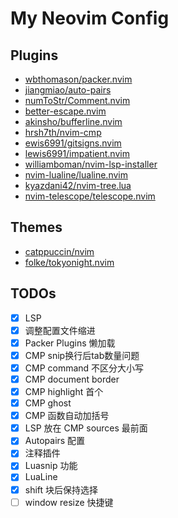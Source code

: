 # My Neovim Config

## Plugins

* [wbthomason/packer.nvim](https://github.com/wbthomason/packer.nvim)
* [jiangmiao/auto-pairs](https://github.com/jiangmiao/auto-pairs)
* [numToStr/Comment.nvim](https://github.com/numToStr/Comment.nvim)
* [better-escape.nvim](https://github.com/max397574/better-escape.nvim)
* [akinsho/bufferline.nvim](https://github.com/akinsho/bufferline.nvim)
* [hrsh7th/nvim-cmp](https://github.com/hrsh7th/nvim-cmp)
* [ewis6991/gitsigns.nvim](https://github.com/lewis6991/gitsigns.nvim)
* [lewis6991/impatient.nvim](https://github.com/lewis6991/impatient.nvim)
* [williamboman/nvim-lsp-installer](https://github.com/williamboman/nvim-lsp-installer)
* [nvim-lualine/lualine.nvim](https://github.com/nvim-lualine/lualine.nvim)
* [kyazdani42/nvim-tree.lua](https://github.com/kyazdani42/nvim-tree.lua)
* [nvim-telescope/telescope.nvim](https://github.com/nvim-telescope/telescope.nvim)

## Themes

* [catppuccin/nvim](https://github.com/catppuccin/nvim)
* [folke/tokyonight.nvim](https://github.com/folke/tokyonight.nvim)

## TODOs

- [x] LSP
- [x] 调整配置文件缩进
- [x] Packer Plugins 懒加载
- [x] CMP snip换行后tab数量问题
- [x] CMP command 不区分大小写
- [x] CMP document border
- [x] CMP highlight 首个
- [x] CMP ghost
- [x] CMP 函数自动加括号
- [x] LSP 放在 CMP sources 最前面
- [x] Autopairs 配置
- [x] 注释插件
- [x] Luasnip 功能
- [x] LuaLine 
- [x] shift 块后保持选择
- [ ] window resize 快捷键
